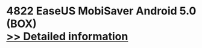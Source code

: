 # 4822 EaseUS MobiSaver Android 5.0 (BOX)<br />[>> Detailed information](https://secure.element5.com/esales/product.html?productid=300910560&affiliateid=200057808)